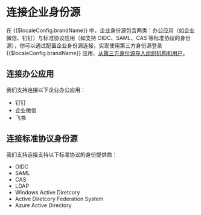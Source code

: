 # 连接企业身份源

<LastUpdated/>

在 {{$localeConfig.brandName}} 中，企业身份源包含两类：办公应用（如企业微信、钉钉）与标准协议应用（如支持 OIDC、SAML、CAS 等标准协议的身份源），你可以通过配置企业身份源连接，实现使用第三方身份源登录 {{$localeConfig.brandName}} 应用、[从第三方身份源导入组织机构和用户](/guides/org/create-or-import-org/#导入组织机构)。

## 连接办公应用

我们支持连接以下企业办公应用：

- <router-link to="/connections/dingtalk-oa/" target="_blank">钉钉</router-link>
- <router-link to="/connections/wechatwork/" target="_blank">企业微信</router-link>
- <router-link to="/connections/lark/" target="_blank">飞书</router-link>


## 连接标准协议身份源

我们支持连接支持以下标准协议的身份提供商：

- <router-link to="/connections/oidc/" target="_blank">OIDC</router-link>
- <router-link to="/connections/saml/" target="_blank">SAML</router-link>
- <router-link to="/connections/cas/" target="_blank">CAS</router-link>
- <router-link to="/connections/ldap/" target="_blank">LDAP</router-link>
- <router-link to="/connections/windows-active-directory/" target="_blank">Windows Active Diretcory</router-link>
- <router-link to="/connections/active-directory-federation-system/" target="_blank">Active Diretcory Federation System</router-link>
- <router-link to="/connections/azure-active-directory/" target="_blank">Azure Active Directory</router-link>
